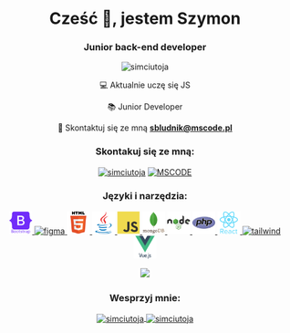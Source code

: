 <h1 align="center">Cześć 👋, jestem Szymon</h1>
<h3 align="center">Junior back-end developer</h3>

<section align="center">

<p align="center"> <img src="https://komarev.com/ghpvc/?username=simciutoja&label=Profile%20views&color=0e75b6&style=flat" alt="simciutoja" /> </p>

 💻 Aktualnie uczę się JS

📚 Junior Developer

 📧 Skontaktuj się ze mną **sbludnik@mscode.pl**

<h3 align="center">Skontakuj się ze mną:</h3>
<p align="center">
<a href="https://www.youtube.com/c/simciutoja" target="blank"><img align="center" src="https://raw.githubusercontent.com/rahuldkjain/github-profile-readme-generator/master/src/images/icons/Social/youtube.svg" alt="simciutoja" height="30" width="40" /></a>
<a href="https://discord.gg/MSCODE" target="blank"><img align="center" src="https://raw.githubusercontent.com/rahuldkjain/github-profile-readme-generator/master/src/images/icons/Social/discord.svg" alt="MSCODE" height="30" width="40" /></a>
</p>

<h3 align="center">Języki i narzędzia:</h3>
<p align="center"> <a href="https://getbootstrap.com" target="_blank" rel="noreferrer"> <img src="https://raw.githubusercontent.com/devicons/devicon/master/icons/bootstrap/bootstrap-plain-wordmark.svg" alt="bootstrap" width="40" height="40"/> </a> <a href="https://www.figma.com/" target="_blank" rel="noreferrer"> <img src="https://www.vectorlogo.zone/logos/figma/figma-icon.svg" alt="figma" width="40" height="40"/> </a> <a href="https://www.w3.org/html/" target="_blank" rel="noreferrer"> <img src="https://raw.githubusercontent.com/devicons/devicon/master/icons/html5/html5-original-wordmark.svg" alt="html5" width="40" height="40"/> </a> <a href="https://www.java.com" target="_blank" rel="noreferrer"> <img src="https://raw.githubusercontent.com/devicons/devicon/master/icons/java/java-original.svg" alt="java" width="40" height="40"/> </a> <a href="https://developer.mozilla.org/en-US/docs/Web/JavaScript" target="_blank" rel="noreferrer"> <img src="https://raw.githubusercontent.com/devicons/devicon/master/icons/javascript/javascript-original.svg" alt="javascript" width="40" height="40"/> </a> <a href="https://www.mongodb.com/" target="_blank" rel="noreferrer"> <img src="https://raw.githubusercontent.com/devicons/devicon/master/icons/mongodb/mongodb-original-wordmark.svg" alt="mongodb" width="40" height="40"/> </a> <a href="https://nodejs.org" target="_blank" rel="noreferrer"> <img src="https://raw.githubusercontent.com/devicons/devicon/master/icons/nodejs/nodejs-original-wordmark.svg" alt="nodejs" width="40" height="40"/> </a> <a href="https://www.php.net" target="_blank" rel="noreferrer"> <img src="https://raw.githubusercontent.com/devicons/devicon/master/icons/php/php-original.svg" alt="php" width="40" height="40"/> </a> <a href="https://reactjs.org/" target="_blank" rel="noreferrer"> <img src="https://raw.githubusercontent.com/devicons/devicon/master/icons/react/react-original-wordmark.svg" alt="react" width="40" height="40"/> </a> <a href="https://tailwindcss.com/" target="_blank" rel="noreferrer"> <img src="https://www.vectorlogo.zone/logos/tailwindcss/tailwindcss-icon.svg" alt="tailwind" width="40" height="40"/> </a> <a href="https://vuejs.org/" target="_blank" rel="noreferrer"> <img src="https://raw.githubusercontent.com/devicons/devicon/master/icons/vuejs/vuejs-original-wordmark.svg" alt="vuejs" width="40" height="40"/> </a> </p>

<img src="https://discord-cards.kurizu.repl.co/api/card/991282953961349160?about=Junior%20full-stack%20developer&banner=https://cdn.discordapp.com/attachments/1141503479576268841/1154799153180856400/mscode_banner_.png&large_image=&small_image=&hex=">

<h3 align="center">Wesprzyj mnie:</h3>
<p><a href="https://www.buymeacoffee.com/simciutoja"> <img align="center" src="https://cdn.buymeacoffee.com/buttons/v2/default-yellow.png" height="50" width="210" alt="simciutoja" /></a><a href="https://ko-fi.com/simciutoja"> <img align="center" src="https://cdn.ko-fi.com/cdn/kofi3.png?v=3" height="50" width="210" alt="simciutoja" /></a></p><br><br>
</section>
